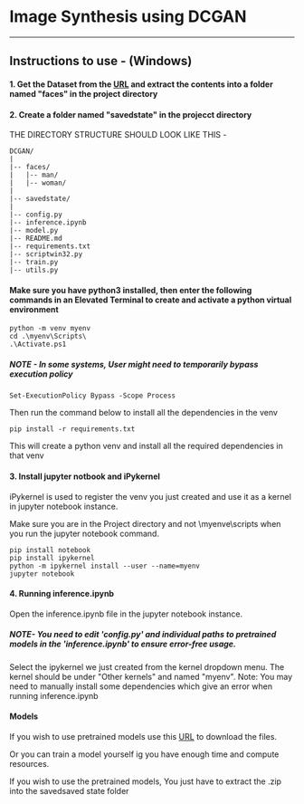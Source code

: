 # Image Synthesis using DCGAN

---

## Instructions to use - (Windows)

#### 1. Get the Dataset from the [URL](https://www.kaggle.com/datasets/maciejgronczynski/biggest-genderface-recognition-dataset/discussion) and extract the contents into a folder named "faces" in the project directory
#### 2. Create a folder named "savedstate" in the projecct directory

THE DIRECTORY STRUCTURE SHOULD LOOK LIKE THIS -

```
DCGAN/
|   
|-- faces/
|   |-- man/
|   |-- woman/
|   
|-- savedstate/
|
|-- config.py       
|-- inference.ipynb
|-- model.py
|-- README.md
|-- requirements.txt
|-- scriptwin32.py
|-- train.py
|-- utils.py
```

#### Make sure you have python3 installed, then enter the following commands in an Elevated Terminal to create and activate a python virtual environment
```
python -m venv myenv
cd .\myenv\Scripts\
.\Activate.ps1   
```
##### NOTE - In some systems, User might need to temporarily bypass execution policy
```
Set-ExecutionPolicy Bypass -Scope Process
```
Then run the command below to install all the dependencies in the venv
```
pip install -r requirements.txt
```
This will create a python venv and install all the required dependencies in that venv

#### 3. Install jupyter notbook and iPykernel 
iPykernel is used to register the venv you just created and use it as a kernel in jupyter notebook instance.


Make sure you are in the Project directory and not \myenve\scripts when you run the jupyter notebook command.
```
pip install notebook
pip install ipykernel
python -m ipykernel install --user --name=myenv
jupyter notebook
```

#### 4. Running inference.ipynb
Open the inference.ipynb file in the jupyter notebook instance.

##### NOTE- You need to edit 'config.py' and individual paths to pretrained models in the 'inference.ipynb' to ensure error-free usage.

Select the ipykernel we just created from the kernel dropdown menu.
The kernel should be under "Other kernels" and named "myenv".
Note: You may need to manually install some dependencies which give an error when running inference.ipynb

#### Models
If you wish to use pretrained models use this [URL](https://mega.nz/folder/5qEX2AyR#hThDVv4r1gHgFNM_2uFqCQ) to download the files.

Or you can train a model yourself ig you have enough time and compute resources.

If you wish to use the pretrained models, You just have to extract the .zip into the savedsaved state folder